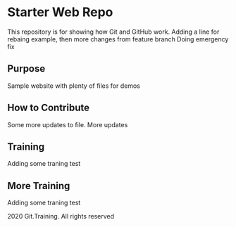 # Starter Web Repo

This repository is for showing how Git and GitHub work.
Adding a line for rebaing example, then more changes from feature branch
Doing emergency fix

## Purpose

Sample website with plenty of files for demos

## How to Contribute

Some more updates to file. More updates

## Training
Adding some traning test

## More Training
Adding some traning test

2020 Git.Training. All rights reserved